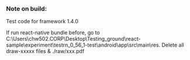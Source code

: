 ### Note on build:

Test code for framework 1.4.0 

If run react-native bundle before, go to C:\Users\chw502.CORP\Desktop\Testing_ground\react-sample\experiment\testrn_0_56_1-test\android\app\src\main\res.
Delete all draw-xxxxx files & ./raw/xxx.pdf